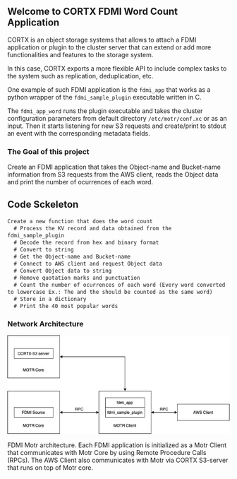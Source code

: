 ## Welcome to CORTX FDMI Word Count Application

CORTX is an object storage systems that allows to attach a FDMI application or plugin to the cluster server that can extend or add more functionalities and features to the storage system.

In this case, CORTX exports a more flexible API to include complex tasks to the system such as replication, deduplication, etc.
 
One example of such FDMI application is the `fdmi_app` that works as a python wrapper of the `fdmi_sample_plugin` executable written in C.

The `fdmi_app_word` runs the plugin executable and takes the cluster configuration parameters from default directory `/etc/motr/conf.xc` or as an input.
Then it starts listening for new S3 requests and create/print to stdout an event with the corresponding metadata fields. 

### The Goal of this project
Create an FDMI application that takes the Object-name and Bucket-name information from S3 requests from the AWS client, reads the Object data and print the number of ocurrences of each word.

## Code Sckeleton
```
Create a new function that does the word count
  # Process the KV record and data obtained from the fdmi_sample_plugin
  # Decode the record from hex and binary format
  # Convert to string
  # Get the Object-name and Bucket-name
  # Connect to AWS client and request Object data
  # Convert Object data to string
  # Remove quotation marks and punctuation
  # Count the number of ocurrences of each word (Every word converted to lowercase Ex.: The and the should be counted as the same word)
  # Store in a dictionary
  # Print the 40 most popular words
```

### Network Architecture

![CORTX MOTR FDMI Architecture](./images/CORTX-Motr-fdmi.png)

FDMI Motr architecture. 
Each FDMI application is initialized as a Motr Client that communicates with Motr Core by using Remote Procedure Calls (RPCs). 
The AWS Client also communicates with Motr via CORTX S3-server that runs on top of Motr core. 
 


